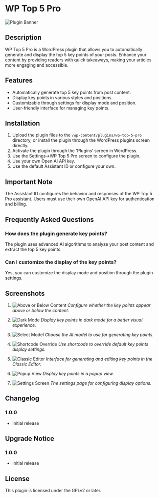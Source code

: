 # WP Top 5 Pro

![Plugin Banner](assets/banner-772x250.png)

## Description

WP Top 5 Pro is a WordPress plugin that allows you to automatically generate and display the top 5 key points of your posts. Enhance your content by providing readers with quick takeaways, making your articles more engaging and accessible.

## Features

- Automatically generate top 5 key points from post content.
- Display key points in various styles and positions.
- Customizable through settings for display mode and position.
- User-friendly interface for managing key points.

## Installation

1. Upload the plugin files to the `/wp-content/plugins/wp-top-5-pro` directory, or install the plugin through the WordPress plugins screen directly.
2. Activate the plugin through the 'Plugins' screen in WordPress.
3. Use the Settings->WP Top 5 Pro screen to configure the plugin.
4. Use your own Open AI API key.
5. Use the default Assistant ID or configure your own.

## Important Note

The Assistant ID configures the behavior and responses of the WP Top 5 Pro assistant. Users must use their own OpenAI API key for authentication and billing.

## Frequently Asked Questions

### How does the plugin generate key points?

The plugin uses advanced AI algorithms to analyze your post content and extract the top 5 key points.

### Can I customize the display of the key points?

Yes, you can customize the display mode and position through the plugin settings.

## Screenshots

1. ![Above or Below Content](assets/above-or-below-content.png)
   *Configure whether the key points appear above or below the content.*

2. ![Dark Mode](assets/dark-mode.png)
   *Display key points in dark mode for a better visual experience.*

3. ![Select Model](assets/select-model.png)
   *Choose the AI model to use for generating key points.*

4. ![Shortcode Override](assets/shortcode-override.png)
   *Use shortcode to override default key points display settings.*

5. ![Classic Editor](assets/classic-editor.png)
   *Interface for generating and editing key points in the Classic Editor.*

6. ![Popup View](assets/popup-view.png)
   *Display key points in a popup view.*

7. ![Settings Screen](assets/settings-screen.png)
   *The settings page for configuring display options.*

## Changelog

### 1.0.0
* Initial release

## Upgrade Notice

### 1.0.0
* Initial release

## License

This plugin is licensed under the GPLv2 or later.

